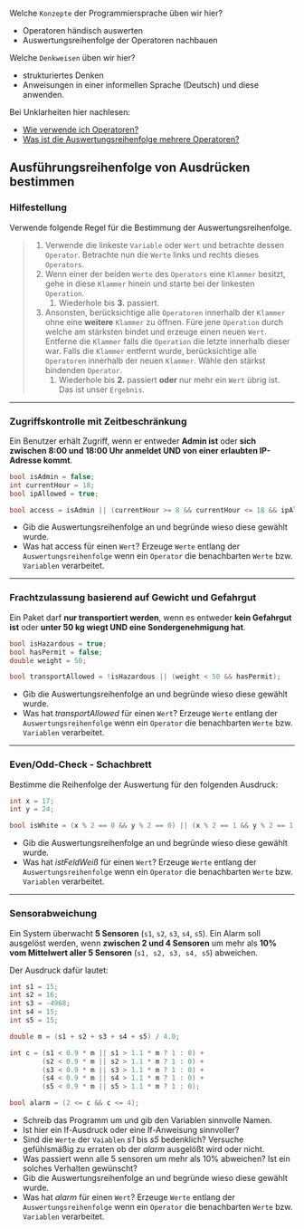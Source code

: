 Welche ``Konzepte`` der Programmiersprache üben wir hier?
* Operatoren händisch auswerten 
* Auswertungsreihenfolge der Operatoren nachbauen

Welche ``Denkweisen`` üben wir hier?
* strukturiertes Denken 
* Anweisungen in einer informellen Sprache (Deutsch) und diese anwenden.

Bei Unklarheiten hier nachlesen: 
* [Wie verwende ich Operatoren?](../Skripten/L02.1Operatoren.md)
* [Was ist die Auswertungsreihenfolge mehrere Operatoren?](../Skripten/L02.2AuswertungsreihenfolgeVonOperatoren.md)

## Ausführungsreihenfolge von Ausdrücken bestimmen  

### Hilfestellung
Verwende folgende Regel für die Bestimmung der Auswertungsreihenfolge.
>1. Verwende die linkeste ``Variable`` oder ``Wert`` und betrachte dessen ``Operator``. Betrachte nun die ``Werte`` links und rechts dieses ``Operators``.
>2. Wenn einer der beiden ``Werte`` des ``Operators`` eine ``Klammer`` besitzt, gehe in diese ``Klammer`` hinein und starte bei der linkesten ``Operation``.
>    1. Wiederhole bis **3.** passiert.
>3. Ansonsten, berücksichtige alle ``Operatoren`` innerhalb der ``Klammer`` ohne eine **weitere** ``Klammer`` zu öffnen. Füre jene ``Operation`` durch welche am stärksten bindet und erzeuge einen neuen ``Wert``. Entferne die ``Klammer`` falls die ``Operation`` die letzte innerhalb dieser war. Falls die ``Klammer`` entfernt wurde, berücksichtige alle ``Operatoren`` innerhalb der neuen ``Klammer``. Wähle den stärkst bindenden ``Operator``.
>    1. Wiederhole bis **2.** passiert **oder** nur mehr ein ``Wert`` übrig ist. Das ist unser ``Ergebnis``.

---

### Zugriffskontrolle mit Zeitbeschränkung
Ein Benutzer erhält Zugriff, wenn er entweder **Admin ist** oder **sich zwischen 8:00 und 18:00 Uhr anmeldet UND von einer erlaubten IP-Adresse kommt**.  

```csharp
bool isAdmin = false;
int currentHour = 18;
bool ipAllowed = true; 

bool access = isAdmin || (currentHour >= 8 && currentHour <= 18 && ipAllowed);
```

* Gib die Auswertungsreihenfolge an und begründe wieso diese gewählt wurde.
* Was hat access für einen ``Wert``? Erzeuge ``Werte`` entlang der ``Auswertungsreihenfolge`` wenn ein ``Operator`` die benachbarten ``Werte`` bzw. ``Variablen`` verarbeitet.  

---

### Frachtzulassung basierend auf Gewicht und Gefahrgut 
Ein Paket darf **nur transportiert werden**, wenn es entweder **kein Gefahrgut ist** oder **unter 50 kg wiegt UND eine Sondergenehmigung hat**.  

```csharp
bool isHazardous = true;
bool hasPermit = false;
double weight = 50; 

bool transportAllowed = !isHazardous || (weight < 50 && hasPermit);
```

* Gib die Auswertungsreihenfolge an und begründe wieso diese gewählt wurde.
* Was hat *transportAllowed* für einen ``Wert``? Erzeuge ``Werte`` entlang der ``Auswertungsreihenfolge`` wenn ein ``Operator`` die benachbarten ``Werte`` bzw. ``Variablen`` verarbeitet.   

---

### Even/Odd-Check - Schachbrett 
Bestimme die Reihenfolge der Auswertung für den folgenden Ausdruck:  

```csharp
int x = 17;
int y = 24;

bool isWhite = (x % 2 == 0 && y % 2 == 0) || (x % 2 == 1 && y % 2 == 1)
```

* Gib die Auswertungsreihenfolge an und begründe wieso diese gewählt wurde.
* Was hat *istFeldWeiß* für einen ``Wert``? Erzeuge ``Werte`` entlang der ``Auswertungsreihenfolge`` wenn ein ``Operator`` die benachbarten ``Werte`` bzw. ``Variablen`` verarbeitet.  

---

### Sensorabweichung  
Ein System überwacht **5 Sensoren** (`s1`, `s2`, `s3`, `s4`, `s5`). Ein Alarm soll ausgelöst werden, wenn **zwischen 2 und 4 Sensoren** um mehr als **10% vom Mittelwert aller 5 Sensoren** (`s1, s2, s3, s4, s5`) abweichen.  

Der Ausdruck dafür lautet:  

```csharp
int s1 = 15;
int s2 = 16;
int s3 = -4968;
int s4 = 15;
int s5 = 15;

double m = (s1 + s2 + s3 + s4 + s5) / 4.0;

int c = (s1 < 0.9 * m || s1 > 1.1 * m ? 1 : 0) +
        (s2 < 0.9 * m || s2 > 1.1 * m ? 1 : 0) +
        (s3 < 0.9 * m || s3 > 1.1 * m ? 1 : 0) +
        (s4 < 0.9 * m || s4 > 1.1 * m ? 1 : 0) +
        (s5 < 0.9 * m || s5 > 1.1 * m ? 1 : 0);

bool alarm = (2 <= c && c <= 4);
```

* Schreib das Programm um und gib den Variablen sinnvolle Namen.
* Ist hier ein If-Ausdruck oder eine If-Anweisung sinnvoller?
* Sind die ``Werte`` der ``Vaiablen`` *s1* bis *s5* bedenklich? Versuche gefühlsmäßig zu erraten ob der *alarm* ausgelößt wird oder nicht.
* Was passiert wenn alle 5 sensoren um mehr als 10% abweichen? Ist ein solches Verhalten gewünscht?
* Gib die Auswertungsreihenfolge an und begründe wieso diese gewählt wurde.
* Was hat *alarm* für einen ``Wert``? Erzeuge ``Werte`` entlang der ``Auswertungsreihenfolge`` wenn ein ``Operator`` die benachbarten ``Werte`` bzw. ``Variablen`` verarbeitet.    
